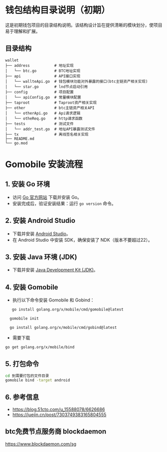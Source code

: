 # 钱包结构目录说明（初期）

这是初期钱包项目的目录结构说明。该结构设计旨在提供清晰的模块划分，使项目易于理解和扩展。

## 目录结构

```plaintext
wallet
├── address           # 地址实现
│   └── btc.go        # BTC地址实现
├── api               # API接口实现
│   └── wallteApi.go  # 钱包模块功能对外暴露的接口(btc主链资产相关实现)
│   └── star.go       # lnd节点启动引用
├── config            # 项目配置
│   └── apiConfig.go  # 常量模块配置
├── taproot           # Taproot资产相关实现
├── other             # btc主链资产相关API
│   └── otherApi.go   # Api请求逻辑
│   └── otheReq.go    # http请求函数
├── tests             # 测试文件
│   └── addr_test.go  # 地址API暴露测试文件
├── tx                # 离线签名相关实现
├── README.md  
└── go.mod
```


# Gomobile 安装流程

## 1. 安装 Go 环境
- 访问 [Go 官方网站](https://golang.org/dl/) 下载并安装 Go。
- 安装完成后，验证安装结果：运行 `go version` 命令。

## 2. 安装 Android Studio
- 下载并安装 [Android Studio](https://developer.android.com/studio)。
- 在 Android Studio 中安装 SDK，确保安装了 NDK（版本不要超过22）。

## 3. 安装 Java 环境 (JDK)
- 下载并安装 [Java Development Kit (JDK)](https://www.oracle.com/java/technologies/javase-downloads.html)。

## 4. 安装 Gomobile
- 执行以下命令安装 Gomobile 和 Gobind：
```bash
   go install golang.org/x/mobile/cmd/gomobile@latest
```
```bash
  gomobile init
```
```bash
  go install golang.org/x/mobile/cmd/gobind@latest
```
- 需要下载
```bash
go get golang.org/x/mobile/bind
```

## 5. 打包命令
```bash
cd 到需要打包的文件目录
gomobile bind -target android 
```

## 6. 参考信息
- https://blog.51cto.com/u_15588078/6626686
- https://juejin.cn/post/7303749383165804555

## btc免费节点服务商 blockdaemon 
https://www.blockdaemon.com/sg